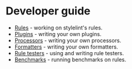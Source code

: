 # Developer guide

- [Rules](/docs/developer-guide/rules.md) - working on stylelint's rules.
- [Plugins](/docs/developer-guide/plugins.md) - writing your own plugins.
- [Processors](/docs/developer-guide/processors.md) - writing your own processors.
- [Formatters](/docs/developer-guide/formatters.md) - writing your own formatters.
- [Rule testers](/docs/developer-guide/rule-testers.md) - using and writing rule testers.
- [Benchmarks](/docs/developer-guide/benchmarks.md) - running benchmarks on rules.
